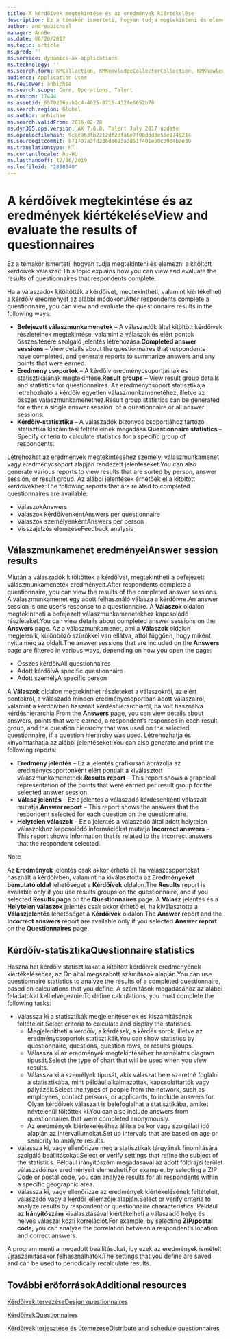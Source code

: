 ```yaml
---
title: A kérdőívek megtekintése és az eredmények kiértékelése
description: Ez a témakör ismerteti, hogyan tudja megtekinteni és elemezni a kitöltött kérdőívek válaszait.
author: andreabichsel
manager: AnnBe
ms.date: 06/20/2017
ms.topic: article
ms.prod: ''
ms.service: dynamics-ax-applications
ms.technology: ''
ms.search.form: KMCollection, KMKnowledgeCollectorCollection, KMKnowledgeCollectorUserResults
audience: Application User
ms.reviewer: anbichse
ms.search.scope: Core, Operations, Talent
ms.custom: 17444
ms.assetid: 6570206a-b2c4-4025-8715-432fe6652b78
ms.search.region: Global
ms.author: anbichse
ms.search.validFrom: 2016-02-28
ms.dyn365.ops.version: AX 7.0.0, Talent July 2017 update
ms.openlocfilehash: 9c8c963fb2212df2dfa6e7f00ddd3e55e0749214
ms.sourcegitcommit: 871707a3fd236da693a3d51f401eb0cb9d4bae39
ms.translationtype: HT
ms.contentlocale: hu-HU
ms.lasthandoff: 12/06/2019
ms.locfileid: "2898340"
---
```

# <a name="view-and-evaluate-the-results-of-questionnaires"></a><span data-ttu-id="fd8f8-103">A kérdőívek megtekintése és az eredmények kiértékelése</span><span class="sxs-lookup"><span data-stu-id="fd8f8-103">View and evaluate the results of questionnaires</span></span>

<span data-ttu-id="fd8f8-104">Ez a témakör ismerteti, hogyan tudja megtekinteni és elemezni a kitöltött kérdőívek válaszait.</span><span class="sxs-lookup"><span data-stu-id="fd8f8-104">This topic explains how you can view and evaluate the results of questionnaires that respondents complete.</span></span> 

<span data-ttu-id="fd8f8-105">Ha a válaszadók kitöltötték a kérdőívet, megtekintheti, valamint kiértékelheti a kérdőív eredményét az alábbi módokon:</span><span class="sxs-lookup"><span data-stu-id="fd8f8-105">After respondents complete a questionnaire, you can view and evaluate the questionnaire results in the following ways:</span></span>

-   <span data-ttu-id="fd8f8-106">**Befejezett válaszmunkamenetek** – A válaszadók által kitöltött kérdőívek részleteinek megtekintése, valamint a válaszok és elért pontok összesítésére szolgáló jelentés létrehozása.</span><span class="sxs-lookup"><span data-stu-id="fd8f8-106">**Completed answer sessions** – View details about the questionnaires that respondents have completed, and generate reports to summarize answers and any points that were earned.</span></span>
-   <span data-ttu-id="fd8f8-107">**Eredmény csoportok** – A kérdőív eredménycsoportjainak és statisztikájának megtekintése.</span><span class="sxs-lookup"><span data-stu-id="fd8f8-107">**Result groups** – View result group details and statistics for questionnaires.</span></span> <span data-ttu-id="fd8f8-108">Az eredménycsoport statisztikája létrehozható a kérdőív egyetlen válaszmunkamenetéhez, illetve az összes válaszmunkamenethez.</span><span class="sxs-lookup"><span data-stu-id="fd8f8-108">Result group statistics can be generated for either a single answer session  of a questionnaire or all answer sessions.</span></span>
-   <span data-ttu-id="fd8f8-109">**Kérdőív-statisztika** – A válaszadók bizonyos csoportjához tartozó statisztika kiszámítási feltételeinek megadása.</span><span class="sxs-lookup"><span data-stu-id="fd8f8-109">**Questionnaire statistics** – Specify criteria to calculate statistics for a specific group of respondents.</span></span>

<span data-ttu-id="fd8f8-110">Létrehozhat az eredmények megtekintéséhez személy, válaszmunkamenet vagy eredménycsoport alapján rendezett jelentéseket.</span><span class="sxs-lookup"><span data-stu-id="fd8f8-110">You can also generate various reports to view results that are sorted by person, answer session, or result group.</span></span> <span data-ttu-id="fd8f8-111">Az alábbi jelentések érhetőek el a kitöltött kérdőívekhez:</span><span class="sxs-lookup"><span data-stu-id="fd8f8-111">The following reports that are related to completed questionnaires are available:</span></span>

-   <span data-ttu-id="fd8f8-112">Válaszok</span><span class="sxs-lookup"><span data-stu-id="fd8f8-112">Answers</span></span>
-   <span data-ttu-id="fd8f8-113">Válaszok kérdőívenként</span><span class="sxs-lookup"><span data-stu-id="fd8f8-113">Answers per questionnaire</span></span>
-   <span data-ttu-id="fd8f8-114">Válaszok személyenként</span><span class="sxs-lookup"><span data-stu-id="fd8f8-114">Answers per person</span></span>
-   <span data-ttu-id="fd8f8-115">Visszajelzés elemzése</span><span class="sxs-lookup"><span data-stu-id="fd8f8-115">Feedback analysis</span></span>

## <a name="answer-session-results"></a><span data-ttu-id="fd8f8-116">Válaszmunkamenet eredményei</span><span class="sxs-lookup"><span data-stu-id="fd8f8-116">Answer session results</span></span>
<span data-ttu-id="fd8f8-117">Miután a válaszadók kitöltötték a kérdőívet, megtekintheti a befejezett válaszmunkamenetek eredményeit.</span><span class="sxs-lookup"><span data-stu-id="fd8f8-117">After respondents complete a questionnaire, you can view the results of the completed answer sessions.</span></span> <span data-ttu-id="fd8f8-118">A válaszmunkamenet egy adott felhasználó válasza a kérdőívre.</span><span class="sxs-lookup"><span data-stu-id="fd8f8-118">An answer session is one user’s response to a questionnaire.</span></span> <span data-ttu-id="fd8f8-119">A **Válaszok** oldalon megtekintheti a befejezett válaszmunkamenetekhez kapcsolódó részleteket.</span><span class="sxs-lookup"><span data-stu-id="fd8f8-119">You can view details about completed answer sessions on the **Answers** page.</span></span> <span data-ttu-id="fd8f8-120">Az a válaszmunkamenet, ami a **Válaszok** oldalon megjelenik, különböző szűrőkkel van ellátva, attól függően, hogy miként nyitja meg az oldalt.</span><span class="sxs-lookup"><span data-stu-id="fd8f8-120">The answer sessions that are included on the **Answers** page are filtered in various ways, depending on how you open the page:</span></span>

-   <span data-ttu-id="fd8f8-121">Összes kérdőív</span><span class="sxs-lookup"><span data-stu-id="fd8f8-121">All questionnaires</span></span>
-   <span data-ttu-id="fd8f8-122">Adott kérdőív</span><span class="sxs-lookup"><span data-stu-id="fd8f8-122">A specific questionnaire</span></span>
-   <span data-ttu-id="fd8f8-123">Adott személy</span><span class="sxs-lookup"><span data-stu-id="fd8f8-123">A specific person</span></span>

<span data-ttu-id="fd8f8-124">A **Válaszok** oldalon megtekinthet részleteket a válaszokról, az elért pontokról, a válaszadó minden eredménycsoportban adott válaszairól, valamint a kérdőívben használt kérdéshierarchiáról, ha volt használva kérdéshierarchia.</span><span class="sxs-lookup"><span data-stu-id="fd8f8-124">From the **Answers** page, you can view details about answers, points that were earned, a respondent’s responses in each result group, and the question hierarchy that was used on the selected questionnaire, if a question hierarchy was used.</span></span> <span data-ttu-id="fd8f8-125">Létrehozhatja és kinyomtathatja az alábbi jelentéseket:</span><span class="sxs-lookup"><span data-stu-id="fd8f8-125">You can also generate and print the following reports:</span></span>

-   <span data-ttu-id="fd8f8-126">**Eredmény jelentés** – Ez a jelentés grafikusan ábrázolja az eredménycsoportonként elért pontjait a kiválasztott válaszmunkamenetnek.</span><span class="sxs-lookup"><span data-stu-id="fd8f8-126">**Results report** – This report shows a graphical representation of the points that were earned per result group for the selected answer session.</span></span>
-   <span data-ttu-id="fd8f8-127">**Válasz jelentés** – Ez a jelentés a válaszadó kérdésenkénti válaszait mutatja.</span><span class="sxs-lookup"><span data-stu-id="fd8f8-127">**Answer report** – This report shows the answers that the respondent selected for each question on the questionnaire.</span></span>
-   <span data-ttu-id="fd8f8-128">**Helytelen válaszok** – Ez a jelentés a válaszadó által adott helytelen válaszokhoz kapcsolódó információkat mutatja.</span><span class="sxs-lookup"><span data-stu-id="fd8f8-128">**Incorrect answers** – This report shows information that is related to the incorrect answers that the respondent selected.</span></span>

> [!NOTE]
> <span data-ttu-id="fd8f8-129">Az **Eredmények** jelentés csak akkor érhető el, ha válaszcsoportokat használt a kérdőívben, valamint ha kiválasztotta az **Eredményeket bemutató oldal** lehetőséget a **Kérdőívek** oldalon.</span><span class="sxs-lookup"><span data-stu-id="fd8f8-129">The **Results** report is available only if you use results groups on the questionnaire, and if you selected **Results page** on the **Questionnaires** page.</span></span> <span data-ttu-id="fd8f8-130">A **Válasz** jelentés és a **Helytelen válaszok** jelentés csak akkor érhető el, ha kiválasztotta a **Válaszjelentés** lehetőséget a **Kérdőívek** oldalon.</span><span class="sxs-lookup"><span data-stu-id="fd8f8-130">The **Answer** report and the **Incorrect answers** report are available only if you selected **Answer report** on the **Questionnaires** page.</span></span>

## <a name="questionnaire-statistics"></a><span data-ttu-id="fd8f8-131">Kérdőív-statisztika</span><span class="sxs-lookup"><span data-stu-id="fd8f8-131">Questionnaire statistics</span></span>
<span data-ttu-id="fd8f8-132">Használhat kérdőív statisztikákat a kitöltött kérdőívek eredményének kiértékeléséhez, az Ön által megszabott számítások alapján.</span><span class="sxs-lookup"><span data-stu-id="fd8f8-132">You can use questionnaire statistics to analyze the results of a completed questionnaire, based on calculations that you define.</span></span> <span data-ttu-id="fd8f8-133">A számítások megadásához az alábbi feladatokat kell elvégeznie:</span><span class="sxs-lookup"><span data-stu-id="fd8f8-133">To define calculations, you must complete the following tasks:</span></span>

-   <span data-ttu-id="fd8f8-134">Válassza ki a statisztikák megjelenítésének és kiszámításának feltételeit.</span><span class="sxs-lookup"><span data-stu-id="fd8f8-134">Select criteria to calculate and display the statistics.</span></span>
    -   <span data-ttu-id="fd8f8-135">Megjelenítheti a kérdőív, a kérdések, a kérdés sorok, illetve az eredménycsoportok statisztikáit.</span><span class="sxs-lookup"><span data-stu-id="fd8f8-135">You can show statistics by questionnaire, questions, question rows, or results groups.</span></span>
    -   <span data-ttu-id="fd8f8-136">Válassza ki az eredmények megtekintéséhez használatos diagram típusát.</span><span class="sxs-lookup"><span data-stu-id="fd8f8-136">Select the type of chart that will be used when you view results.</span></span>
    -   <span data-ttu-id="fd8f8-137">Válassza ki a személyek típusát, akik válaszát bele szeretné foglalni a statisztikába, mint például alkalmazottak, kapcsolattartók vagy pályázók.</span><span class="sxs-lookup"><span data-stu-id="fd8f8-137">Select the types of people from the network, such as employees, contact persons, or applicants, to include answers for.</span></span> <span data-ttu-id="fd8f8-138">Olyan kérdőívek válaszait is belefoglalhat a statisztikába, amiket névtelenül töltöttek ki.</span><span class="sxs-lookup"><span data-stu-id="fd8f8-138">You can also include answers from questionnaires that were completed anonymously.</span></span>
    -   <span data-ttu-id="fd8f8-139">Az eredmények kiértékeléséhez állítsa be kor vagy szolgálati idő alapján az intervallumokat.</span><span class="sxs-lookup"><span data-stu-id="fd8f8-139">Set up intervals that are based on age or seniority to analyze results.</span></span>
-   <span data-ttu-id="fd8f8-140">Válassza ki, vagy ellenőrizze meg a statisztikák tárgyának finomítására szolgáló beállításokat.</span><span class="sxs-lookup"><span data-stu-id="fd8f8-140">Select or verify settings that refine the subject of the statistics.</span></span> <span data-ttu-id="fd8f8-141">Például irányítószám megadásával az adott földrajzi terület válaszadóinak eredményeit elemezheti.</span><span class="sxs-lookup"><span data-stu-id="fd8f8-141">For example, by selecting a ZIP Code or postal code, you can analyze results for all respondents within a specific geographic area.</span></span>
-   <span data-ttu-id="fd8f8-142">Válassza ki, vagy ellenőrizze az eredmények kiértékelésének feltételeit, válaszadó vagy a kérdői jellemzője alapján.</span><span class="sxs-lookup"><span data-stu-id="fd8f8-142">Select or verify criteria to analyze results by respondent or questionnaire characteristics.</span></span> <span data-ttu-id="fd8f8-143">Például az **Irányítószám** kiválasztásával kiértékelheti a válaszadó helye és helyes válaszai közti korrelációt.</span><span class="sxs-lookup"><span data-stu-id="fd8f8-143">For example, by selecting **ZIP/postal code**, you can analyze the correlation between a respondent’s location and correct answers.</span></span>

<span data-ttu-id="fd8f8-144">A program menti a megadott beállításokat, így ezek az eredmények ismételt újraszámításakor felhasználhatók.</span><span class="sxs-lookup"><span data-stu-id="fd8f8-144">The settings that you define are saved and can be used to periodically recalculate results.</span></span>

<a name="additional-resources"></a><span data-ttu-id="fd8f8-145">További erőforrások</span><span class="sxs-lookup"><span data-stu-id="fd8f8-145">Additional resources</span></span>
--------

[<span data-ttu-id="fd8f8-146">Kérdőívek tervezése</span><span class="sxs-lookup"><span data-stu-id="fd8f8-146">Design questionnaires</span></span>](design-questionnaires.md)

[<span data-ttu-id="fd8f8-147">Kérdőívek</span><span class="sxs-lookup"><span data-stu-id="fd8f8-147">Questionnaires</span></span>](questionnaires.md)

[<span data-ttu-id="fd8f8-148">Kérdőívek terjesztése és ütemezése</span><span class="sxs-lookup"><span data-stu-id="fd8f8-148">Distribute and schedule questionnaires</span></span>](distribute-questionnaires.md)

